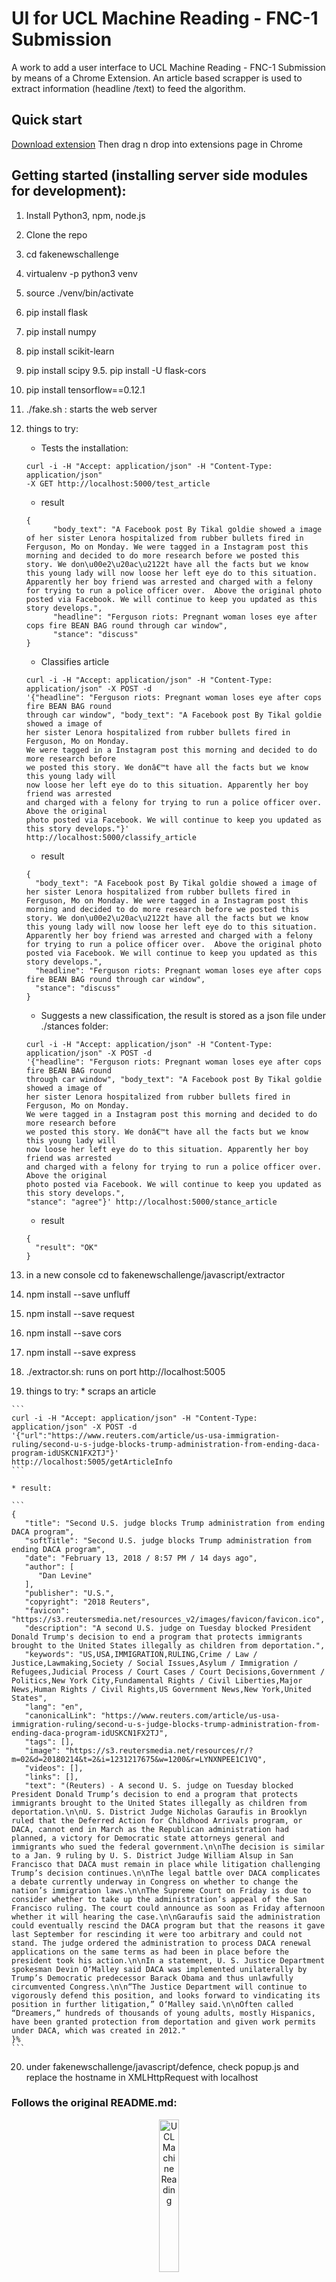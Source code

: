 # UI for UCL Machine Reading - FNC-1 Submission

A work to add a user interface to UCL Machine Reading - FNC-1 Submission
by means of a Chrome Extension. An article based scrapper is used to 
extract information (headline /text) to feed the algorithm.

## Quick start

<a href="https://github.com/antalakas/fakenewschallenge/tree/master/javascript/defence.crx" target="_blank">Download extension</a>
Then drag n drop into extensions page in Chrome


## Getting started (installing server side modules for development):
1. Install Python3, npm, node.js
2. Clone the repo
3. cd fakenewschallenge
4. virtualenv -p python3 venv
5. source ./venv/bin/activate
6. pip install flask
7. pip install numpy
8. pip install scikit-learn
9. pip install scipy
9.5. pip install -U flask-cors
10. pip install tensorflow==0.12.1
11. ./fake.sh : starts the web server
12. things to try:

    * Tests the installation:
    
    ```
    curl -i -H "Accept: application/json" -H "Content-Type: application/json" 
    -X GET http://localhost:5000/test_article
    ```
    
    * result
    
    ```
    {
          "body_text": "A Facebook post By Tikal goldie showed a image of her sister Lenora hospitalized from rubber bullets fired in Ferguson, Mo on Monday. We were tagged in a Instagram post this morning and decided to do more research before we posted this story. We don\u00e2\u20ac\u2122t have all the facts but we know this young lady will now loose her left eye do to this situation. Apparently her boy friend was arrested and charged with a felony for trying to run a police officer over.  Above the original photo posted via Facebook. We will continue to keep you updated as this story develops.",
          "headline": "Ferguson riots: Pregnant woman loses eye after cops fire BEAN BAG round through car window",
          "stance": "discuss"
    }
    ```
    
    * Classifies article
    
    ```
    curl -i -H "Accept: application/json" -H "Content-Type: application/json" -X POST -d 
    '{"headline": "Ferguson riots: Pregnant woman loses eye after cops fire BEAN BAG round 
    through car window", "body_text": "A Facebook post By Tikal goldie showed a image of 
    her sister Lenora hospitalized from rubber bullets fired in Ferguson, Mo on Monday. 
    We were tagged in a Instagram post this morning and decided to do more research before 
    we posted this story. We donâ€™t have all the facts but we know this young lady will 
    now loose her left eye do to this situation. Apparently her boy friend was arrested 
    and charged with a felony for trying to run a police officer over.  Above the original 
    photo posted via Facebook. We will continue to keep you updated as this story develops."}' 
    http://localhost:5000/classify_article
    ```
    
    * result
    
    ```
    {
      "body_text": "A Facebook post By Tikal goldie showed a image of her sister Lenora hospitalized from rubber bullets fired in Ferguson, Mo on Monday. We were tagged in a Instagram post this morning and decided to do more research before we posted this story. We don\u00e2\u20ac\u2122t have all the facts but we know this young lady will now loose her left eye do to this situation. Apparently her boy friend was arrested and charged with a felony for trying to run a police officer over.  Above the original photo posted via Facebook. We will continue to keep you updated as this story develops.",
      "headline": "Ferguson riots: Pregnant woman loses eye after cops fire BEAN BAG round through car window",
      "stance": "discuss"
    }
    ```
    
    * Suggests a new classification, the result is stored as a json file under ./stances folder:
    
    ```
    curl -i -H "Accept: application/json" -H "Content-Type: application/json" -X POST -d 
    '{"headline": "Ferguson riots: Pregnant woman loses eye after cops fire BEAN BAG round 
    through car window", "body_text": "A Facebook post By Tikal goldie showed a image of 
    her sister Lenora hospitalized from rubber bullets fired in Ferguson, Mo on Monday. 
    We were tagged in a Instagram post this morning and decided to do more research before 
    we posted this story. We donâ€™t have all the facts but we know this young lady will 
    now loose her left eye do to this situation. Apparently her boy friend was arrested 
    and charged with a felony for trying to run a police officer over.  Above the original 
    photo posted via Facebook. We will continue to keep you updated as this story develops.", 
    "stance": "agree"}' http://localhost:5000/stance_article
    ```
 
     * result
     
    ```
    {
      "result": "OK"
    }
    ```
    
 13. in a new console cd to fakenewschallenge/javascript/extractor
 14. npm install --save unfluff
 15. npm install --save request
 16. npm install --save cors
 17. npm install --save express
 18. ./extractor.sh: runs on port http://localhost:5005
 19. things to try:
    * scraps an article
    
    ```
    curl -i -H "Accept: application/json" -H "Content-Type: application/json" -X POST -d 
    '{"url":"https://www.reuters.com/article/us-usa-immigration-ruling/second-u-s-judge-blocks-trump-administration-from-ending-daca-program-idUSKCN1FX2TJ"}' 
    http://localhost:5005/getArticleInfo
    ```
    
    * result:
    
    ```
    {
       "title": "Second U.S. judge blocks Trump administration from ending DACA program",
       "softTitle": "Second U.S. judge blocks Trump administration from ending DACA program",
       "date": "February 13, 2018 / 8:57 PM / 14 days ago",
       "author": [
          "Dan Levine"
       ],
       "publisher": "U.S.",
       "copyright": "2018 Reuters",
       "favicon": "https://s3.reutersmedia.net/resources_v2/images/favicon/favicon.ico",
       "description": "A second U.S. judge on Tuesday blocked President Donald Trump's decision to end a program that protects immigrants brought to the United States illegally as children from deportation.",
       "keywords": "US,USA,IMMIGRATION,RULING,Crime / Law / Justice,Lawmaking,Society / Social Issues,Asylum / Immigration / Refugees,Judicial Process / Court Cases / Court Decisions,Government / Politics,New York City,Fundamental Rights / Civil Liberties,Major News,Human Rights / Civil Rights,US Government News,New York,United States",
       "lang": "en",
       "canonicalLink": "https://www.reuters.com/article/us-usa-immigration-ruling/second-u-s-judge-blocks-trump-administration-from-ending-daca-program-idUSKCN1FX2TJ",
       "tags": [],
       "image": "https://s3.reutersmedia.net/resources/r/?m=02&d=20180214&t=2&i=1231217675&w=1200&r=LYNXNPEE1C1VQ",
       "videos": [],
       "links": [],
       "text": "(Reuters) - A second U. S. judge on Tuesday blocked President Donald Trump’s decision to end a program that protects immigrants brought to the United States illegally as children from deportation.\n\nU. S. District Judge Nicholas Garaufis in Brooklyn ruled that the Deferred Action for Childhood Arrivals program, or DACA, cannot end in March as the Republican administration had planned, a victory for Democratic state attorneys general and immigrants who sued the federal government.\n\nThe decision is similar to a Jan. 9 ruling by U. S. District Judge William Alsup in San Francisco that DACA must remain in place while litigation challenging Trump’s decision continues.\n\nThe legal battle over DACA complicates a debate currently underway in Congress on whether to change the nation’s immigration laws.\n\nThe Supreme Court on Friday is due to consider whether to take up the administration’s appeal of the San Francisco ruling. The court could announce as soon as Friday afternoon whether it will hearing the case.\n\nGaraufis said the administration could eventually rescind the DACA program but that the reasons it gave last September for rescinding it were too arbitrary and could not stand. The judge ordered the administration to process DACA renewal applications on the same terms as had been in place before the president took his action.\n\nIn a statement, U. S. Justice Department spokesman Devin O‘Malley said DACA was implemented unilaterally by Trump’s Democratic predecessor Barack Obama and thus unlawfully circumvented Congress.\n\n“The Justice Department will continue to vigorously defend this position, and looks forward to vindicating its position in further litigation,” O‘Malley said.\n\nOften called “Dreamers,” hundreds of thousands of young adults, mostly Hispanics, have been granted protection from deportation and given work permits under DACA, which was created in 2012."
    }%
    ```
    
20. under fakenewschallenge/javascript/defence, check popup.js and replace the hostname in XMLHttpRequest with localhost



### Follows the original README.md:





<p align="center">
<img src="https://github.com/uclmr/fakenewschallenge/blob/master/images/uclmr_logo.png" alt="UCL Machine Reading" width="25%"/>
</p>

# UCL Machine Reading - FNC-1 Submission

The stance detection model submitted by the [UCL Machine Reading](http://mr.cs.ucl.ac.uk/)
group (UCLMR) for stage number 1 of the [Fake News Challenge](http://www.fakenewschallenge.org/)
(FNC-1) is a single, end-to-end system consisting of lexical as well as
similarity features fed through a multi-layer perceptron (MLP) with one
hidden layer.

Although relatively simple in nature, the model performs on par with
more elaborate, ensemble-based systems of other teams.

The features extracted from the headline and article body pairs consist
of three overarching elements only:

* A bag-of-words term frequency (BoW-TF) vector of the headline
* A BoW-TF vector of the body
* The cosine similarity of term frequency-inverse document frequency
(TF-IDF) vectors of the headline and body

A schematic overview of the setup is provided below. Further detailed
information can be found in a [short paper](http://arxiv.org/abs/1707.03264)
on arXiv and the [model description](https://github.com/uclmr/fakenewschallenge/blob/master/description/uclmr_model_description.pdf)
submitted as part of FNC-1.

<br>
<br>
<p align="center">
<img src="https://github.com/uclmr/fakenewschallenge/blob/master/images/uclmr_model.jpeg" alt="Schematic diagram of UCLMR's model" width="80%"/>
</p>


## Reproducibility

This repository contains the files necessary to reproduce UCLMR's
submission.

Rather than providing seed values and requiring the model to be
retrained, the repository contains relevant scripts and the TensorFlow
model trained as part of the submission.

The submission can easily be reproduced by loading this model using the
`pred.py` script to make the predictions on the relevant test set.

Alternatively, as suggested by the organizers of the competition, the
validity of the submission can be checked by also using the `pred.py`
script to train the model with different seeds and evaluating the
mean performance of the system.

## Getting started

To get started, simply download the files in this repository to a local
directory.

### Prerequisites

The model was developed, trained and tested using the
following:

```
Python==3.5.2
NumPy==1.11.3
scikit-learn==0.18.1
TensorFlow==0.12.1
```

Please note that compatibility of the saved model with newer versions
of `TensorFlow` has not been checked. Accordingly, please use the
`TensorFlow` version listed above.

### Installing

Other than ensuring the dependencies are in place, no separate
installation is required.

Simply execute the `pred.py` file once the repository has been
saved locally.

## Reproducing the submission

The `pred.py` script can be run in two different modes: 'load' or 'train'.
Upon running the `pred.py` file, the user is requested to input
the desired mode.

Execution of the `pred.py` file in 'load' mode entails the
following:

* The train set will be loaded from `train_stances.csv` and
`train_bodies.csv` using the corresponding `FNCData` class defined in
`util.py`.
* The test set will be loaded from `test_stances_unlabeled.csv` and
`train_bodies.csv` using the same `FNCData` class. Please note that
`test_stances_unlabeled.csv` corresponds to the second, amended release
of the file.
* The train and test sets are then respectively processed by the
`pipeline_train` and `pipeline_test` functions defined in `util.py`.
* The `TensorFlow` model saved in the `model` directory is then loaded
in place of the model definition in `pred.py`. The associated
`load_model` function can be found in `util.py`.
* The model is then used to predict the labels on the processed test
set.
* The predictions are then saved in a `predictions_test.csv` file in the
top level of the local directory. The corresponding `save_predictions`
function is defined in `util.py`. The predictions made are equivalent to
those submitted during the competition.

Execution of the `pred.py` file in 'train' mode encompasses steps
identical to those outlined above with the exception of the model being
trained as opposed to loaded from file. In this case, the predictions
will obviously not be identical to those submitted during the
competition.

The file name for the predictions can be changed in section '# Set file
names' at the top of `pred.py`, if required.

Please note that the predictions are saved in chronological order with
respect to the `test_stances_unlabeled.csv` file, however, only the
predictions are saved and not combined with the `Headline` and `Body ID`
fields of the source file.

## Team members

* [Benjamin Riedel](https://www.linkedin.com/in/benjaminriedel/) - Full implementation
* [Isabelle Augenstein](http://isabelleaugenstein.github.io/) - Advice
* [George Spithourakis](http://geospith.github.io/) - Advice
* [Sebastian Riedel](http://www.riedelcastro.org/) - Academic supervision

## Citation

If you use this work in your research, please cite the [short paper](http://arxiv.org/abs/1707.03264)
on arXiv using the following BibTeX entry.

```
@article{riedel2017fnc,
    author = {Benjamin Riedel and Isabelle Augenstein and George Spithourakis and Sebastian Riedel},
    title = {A simple but tough-to-beat baseline for the {F}ake {N}ews {C}hallenge stance detection task},
    journal = {CoRR},
    volume = {abs/1707.03264},
    year = {2017},
    url = {http://arxiv.org/abs/1707.03264}
}
```

## License

This project is licensed under the Apache 2.0 License. Please see the
`LICENSE.txt` file for details.

## Acknowledgements

* Richard Davis and Chris Proctor at the Graduate School of Education
at Stanford University for [the description of their development
efforts for FNC-1](https://web.stanford.edu/class/cs224n/reports/2761239.pdf).
The model presented here is based on their setup.
* Florian Mai at the Department of Computer Science at
Christian-Albrechts Universtität zu Kiel for insightful and constructive
discussions during model development.
* Anna Seg of FNC-1 team 'annaseg' for her suggestions on how to split
the training data for more realistic model evaluation.


